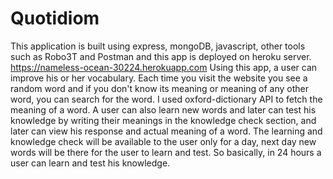 # Quotidiom
This application is built using express, mongoDB, javascript, other tools such as Robo3T and Postman and this app is deployed on heroku server.
https://nameless-ocean-30224.herokuapp.com
Using this app, a user can improve his or her vocabulary. Each time you visit the website you see a random word and if you don't know its meaning or meaning of any other word, you can search for the word. I used oxford-dictionary API to fetch the meaning of a word.
A user can also learn new words and later can test his knowledge by writing their meanings in the knowledge check section, and later can view his response and actual meaning of a word. The learning and knowledge check will be available to the user only for a day, next day new words will be there for the user to learn and test. So basically, in 24 hours a user can learn and test his knowledge. 
